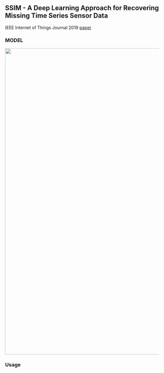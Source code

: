 ## SSIM - A Deep Learning Approach for Recovering Missing Time Series Sensor Data

IEEE Internet of Things Journal 2019
[paper](https://doi.org/10.1109/JIOT.2019.2909038)

### MODEL
<img src="zhang2-2909038-large.gif" width="1000">

### Usage
